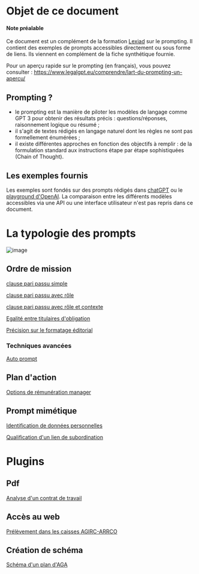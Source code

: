 # Objet de ce document

#### Note préalable 

Ce document est un complément de la formation [Lexiad](https://www.lexiad.com) sur le prompting. Il contient des exemples de prompts accessibles directement ou sous forme de liens. 
Ils viennent en complément de la fiche synthétique fournie. 

Pour un aperçu rapide sur le prompting (en français), vous pouvez consulter :  https://www.legalgpt.eu/comprendre/lart-du-prompting-un-apercu/ 

## Prompting ? 

- le prompting est la manière de piloter les modèles de langage comme GPT 3 pour obtenir des résultats précis : questions/réponses, raisonnement logique ou résumé ;
- il s'agit de textes rédigés en langage naturel dont les règles ne sont pas formellement énumérées ;
- il existe différentes approches en fonction des objectifs à remplir : de la formulation standard aux instructions étape par étape sophistiquées (Chain of Thought).

## Les exemples fournis 

Les exemples sont fondés sur des prompts rédigés dans [chatGPT](https://chat.openai.com/auth/login) ou le [playground d'OpenAI](https://platform.openai.com/playground). 
La comparaison entre les différents modèles accessibles via une API ou une interface utilisateur n'est pas repris dans ce document. 

# La typologie des prompts

![image](https://github.com/rdassignies/prompting/assets/93215594/2af46a13-7cec-4b3a-9692-fbc8cd2b1280)

## Ordre de mission 
[clause pari passu simple](https://chat.openai.com/share/2f2700ae-2309-4d5e-a35a-0d270f6ddf82)

[clause pari passu avec rôle](https://chat.openai.com/share/647f1ea6-ae7c-4d87-9c18-2b5e0e3540d6)

[clause pari passu avec rôle et contexte](https://chat.openai.com/share/2eafb61a-f479-4b61-8b7a-961731a2f1f8)

[Egalité entre titulaires d'obligation](https://chat.openai.com/share/3202d698-7279-402b-8c23-8fcfe2bbbe03) 

[Précision sur le formatage éditorial](https://chat.openai.com/share/58c6bd91-e2aa-4616-86c0-42892003b041)

### Techniques avancées 

[Auto prompt](https://chat.openai.com/share/25b68435-dfd6-4722-8503-d5c7944497de)

## Plan d'action

[Options de rémunération manager](https://chat.openai.com/share/c330cac8-96fd-4901-9ae7-11efc80aa596)

## Prompt mimétique 
[Identification de données personnelles](https://chat.openai.com/share/cc074a45-b6b7-4ffe-89f0-f319c5f8f1f0)

[Qualification d'un lien de subordination](https://chat.openai.com/share/fcb0d461-549a-4141-b0bc-08eacb1446f5)


# Plugins 

## Pdf
[Analyse d'un contrat de travail](https://chat.openai.com/share/43852dfc-9abd-44cd-b3c5-32ed957cc65c)

## Accès au web

[Prélèvement dans les caisses AGIRC-ARRCO](https://chat.openai.com/share/cc8912eb-cfd6-46bb-b9a0-977091390a0a)

## Création de schéma 

[Schéma d'un plan d'AGA](https://chat.openai.com/share/fdb52e6a-bf31-4e2b-b43f-0ee0ac31546f)














